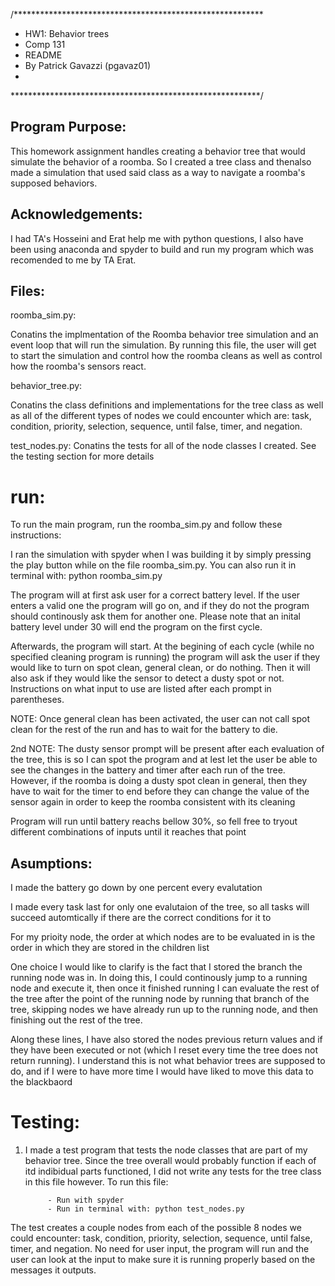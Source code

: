 /*********************************************************
* HW1: Behavior trees
* Comp 131
* README
* By Patrick Gavazzi (pgavaz01)
*
*********************************************************/




## Program Purpose:
This homework assignment handles creating a behavior tree that would simulate the behavior of a roomba. So I created a tree class and thenalso made a simulation that used said class as a way to navigate a roomba's supposed behaviors.




## Acknowledgements:
I had TA's Hosseini and Erat help me with python questions, I also have been using anaconda and spyder to build and run my program which was recomended to me by TA Erat.




## Files:

roomba_sim.py:

Conatins the implmentation of the Roomba behavior tree simulation and an event loop that will run the simulation. By running this file, the user will get to start the simulation and control how the roomba cleans as well as control how the roomba's sensors react. 
    
behavior_tree.py:

Conatins the class definitions and implementations for the tree class as well as all of the different types of nodes we could encounter which are: task, condition, priority, selection, sequence, until false, timer, and negation.

test_nodes.py:
Conatins the tests for all of the node classes I created. See the testing section for more details




# run: 
To run the main program, run the roomba_sim.py and follow these instructions:
    
I ran the simulation with spyder when I was building it by simply pressing the play button while on the file roomba_sim.py. You can also  run it in terminal with: python roomba_sim.py
            
The program will at first ask user for a correct battery level. If the user enters a valid one the program will go on, and if they do not the program should continously ask them for another one. Please note that an inital battery level under 30 will end the program on the first cycle.

Afterwards, the program will start. At the begining of each cycle (while no specified cleaning program is running) the program will ask the user if they would like to turn on spot clean, general clean, or do nothing. Then it will also ask if they would like the sensor to detect a dusty spot or not. Instructions on what input to use are listed after each prompt in parentheses. 
       
NOTE: Once general clean has been activated, the user can not call spot clean for the rest of the run and has to wait for the battery to die.
          
2nd NOTE: The dusty sensor prompt will be present after each evaluation of the tree, this is so I can spot the program and at lest let the user be able to see the changes in the battery and timer after each run of the tree. However, if the roomba is doing a dusty spot clean in general, then they have to wait for the timer to end before they can change the value of the sensor again in order to keep the roomba consistent with its cleaning
               
Program will run until battery reachs bellow 30%, so fell free to tryout different combinations of inputs until it reaches that point 




## Asumptions:
I made the battery go down by one percent every evalutation
    
I made every task last for only one evalutaion of the tree, so all tasks will succeed automtically if there are the correct conditions for it to
    
For my prioity node, the order at which nodes are to be evaluated in is the order in which they are stored in the children list

One choice I would like to clarify is the fact that I stored the branch the running node was in. In doing this, I could continously jump to a running node and execute it, then once it finished running I can evaluate the rest of the tree after the point of the running node by running that branch of the tree, skipping nodes we have already run up to the running node, and then finishing out the rest of the tree.
      
Along these lines, I have also stored the nodes previous return values and if they have been executed or not (which I reset every time the tree does not return running). I understand this is not what behavior trees are supposed to do, and if I were to have more time I would have liked to move this data to the blackbaord




# Testing:  
1) I made a test program that tests the node classes that are part of my
       behavior tree. Since the tree overall would probably function if each
       of itd indibidual parts functioned, I did not write any tests for the
       tree class in this file however. To run this file:
       
            - Run with spyder
            - Run in terminal with: python test_nodes.py
    
The test creates a couple nodes from each of the possible 8 nodes we could encounter: task, condition, priority, selection, sequence, until false, timer, and negation. No need for user input, the program will run and the user can look at the input to make sure it is running properly based on the messages it outputs.
